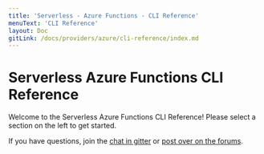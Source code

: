 ```yaml
---
title: 'Serverless - Azure Functions - CLI Reference'
menuText: 'CLI Reference'
layout: Doc
gitLink: /docs/providers/azure/cli-reference/index.md
---
```


# Serverless Azure Functions CLI Reference

Welcome to the Serverless Azure Functions CLI Reference!  Please select a section
on the left to get started.

If you have questions, join the [chat in gitter](https://gitter.im/serverless/serverless) or [post over on the forums](http://forum.serverless.com/).

